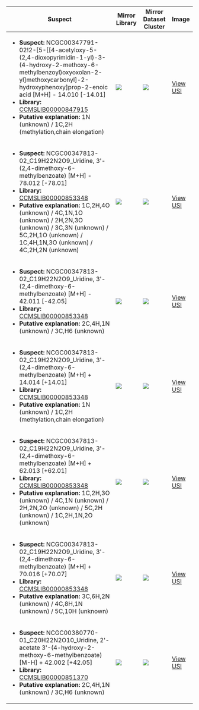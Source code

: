 Suspect | Mirror Library | Mirror Dataset Cluster | Image
--- | --- | --- | ---
<ul><li><b>Suspect:</b> NCGC00347791-02!2-[5-[[4-acetyloxy-5-(2,4-dioxopyrimidin-1-yl)-3-(4-hydroxy-2-methoxy-6-methylbenzoyl)oxyoxolan-2-yl]methoxycarbonyl]-2-hydroxyphenoxy]prop-2-enoic acid [M+H] -  14.010 [-14.01]</li><li><b>Library:</b> [CCMSLIB00000847915](https://gnps.ucsd.edu/ProteoSAFe/gnpslibraryspectrum.jsp?SpectrumID=CCMSLIB00000847915)</li><li><b>Putative explanation:</b> 1N (unknown) / 1C,2H (methylation,chain elongation)</li></ul> | ![](https://metabolomics-usi.ucsd.edu/svg/mirror?usi1=mzspec:MSV000080492:G10_RG10_01_2878.mzML:scan:391&usi2=mzspec:GNPSLIBRARY:CCMSLIB00000847915&mz_min=50&mz_max=500) | ![](https://metabolomics-usi.ucsd.edu/svg/mirror?usi1=mzspec:MSV000080492:G10_RG10_01_2878.mzML:scan:391&usi2=mzspec:MSV000084314:MSV000080492.mgf:scan:106654&mz_min=50&mz_max=500) | [View USI](https://metabolomics-usi.ucsd.edu/svg/?usi=mzspec:MSV000080492:G10_RG10_01_2878.mzML:scan:391&mz_min=50&mz_max=500)
<ul><li><b>Suspect:</b> NCGC00347813-02_C19H22N2O9_Uridine, 3'-(2,4-dimethoxy-6-methylbenzoate) [M+H] -  78.012 [-78.01]</li><li><b>Library:</b> [CCMSLIB00000853348](https://gnps.ucsd.edu/ProteoSAFe/gnpslibraryspectrum.jsp?SpectrumID=CCMSLIB00000853348)</li><li><b>Putative explanation:</b> 1C,2H,4O (unknown) / 4C,1N,1O (unknown) / 2H,2N,3O (unknown) / 3C,3N (unknown) / 5C,2H,1O (unknown) / 1C,4H,1N,3O (unknown) / 4C,2H,2N (unknown)</li></ul> | ![](https://metabolomics-usi.ucsd.edu/svg/mirror?usi1=mzspec:MSV000080554:A2_RA2_01_7937.mzML:scan:536&usi2=mzspec:GNPSLIBRARY:CCMSLIB00000853348&mz_min=50&mz_max=500) | ![](https://metabolomics-usi.ucsd.edu/svg/mirror?usi1=mzspec:MSV000080554:A2_RA2_01_7937.mzML:scan:536&usi2=mzspec:MSV000084314:MSV000080554.mgf:scan:60447&mz_min=50&mz_max=500) | [View USI](https://metabolomics-usi.ucsd.edu/svg/?usi=mzspec:MSV000080554:A2_RA2_01_7937.mzML:scan:536&mz_min=50&mz_max=500)
<ul><li><b>Suspect:</b> NCGC00347813-02_C19H22N2O9_Uridine, 3'-(2,4-dimethoxy-6-methylbenzoate) [M+H] -  42.011 [-42.05]</li><li><b>Library:</b> [CCMSLIB00000853348](https://gnps.ucsd.edu/ProteoSAFe/gnpslibraryspectrum.jsp?SpectrumID=CCMSLIB00000853348)</li><li><b>Putative explanation:</b> 2C,4H,1N (unknown) / 3C,H6 (unknown)</li></ul> | ![](https://metabolomics-usi.ucsd.edu/svg/mirror?usi1=mzspec:MSV000080554:C11_GC11_01_7905.mzML:scan:607&usi2=mzspec:GNPSLIBRARY:CCMSLIB00000853348&mz_min=50&mz_max=500) | ![](https://metabolomics-usi.ucsd.edu/svg/mirror?usi1=mzspec:MSV000080554:C11_GC11_01_7905.mzML:scan:607&usi2=mzspec:MSV000084314:MSV000080554.mgf:scan:60447&mz_min=50&mz_max=500) | [View USI](https://metabolomics-usi.ucsd.edu/svg/?usi=mzspec:MSV000080554:C11_GC11_01_7905.mzML:scan:607&mz_min=50&mz_max=500)
<ul><li><b>Suspect:</b> NCGC00347813-02_C19H22N2O9_Uridine, 3'-(2,4-dimethoxy-6-methylbenzoate) [M+H] +  14.014 [+14.01]</li><li><b>Library:</b> [CCMSLIB00000853348](https://gnps.ucsd.edu/ProteoSAFe/gnpslibraryspectrum.jsp?SpectrumID=CCMSLIB00000853348)</li><li><b>Putative explanation:</b> 1N (unknown) / 1C,2H (methylation,chain elongation)</li></ul> | ![](https://metabolomics-usi.ucsd.edu/svg/mirror?usi1=mzspec:MSV000080554:E2_RE2_01_8027.mzML:scan:439&usi2=mzspec:GNPSLIBRARY:CCMSLIB00000853348&mz_min=50&mz_max=500) | ![](https://metabolomics-usi.ucsd.edu/svg/mirror?usi1=mzspec:MSV000080554:E2_RE2_01_8027.mzML:scan:439&usi2=mzspec:MSV000084314:MSV000080554.mgf:scan:60447&mz_min=50&mz_max=500) | [View USI](https://metabolomics-usi.ucsd.edu/svg/?usi=mzspec:MSV000080554:E2_RE2_01_8027.mzML:scan:439&mz_min=50&mz_max=500)
<ul><li><b>Suspect:</b> NCGC00347813-02_C19H22N2O9_Uridine, 3'-(2,4-dimethoxy-6-methylbenzoate) [M+H] +  62.013 [+62.01]</li><li><b>Library:</b> [CCMSLIB00000853348](https://gnps.ucsd.edu/ProteoSAFe/gnpslibraryspectrum.jsp?SpectrumID=CCMSLIB00000853348)</li><li><b>Putative explanation:</b> 1C,2H,3O (unknown) / 4C,1N (unknown) / 2H,2N,2O (unknown) / 5C,2H (unknown) / 1C,2H,1N,2O (unknown)</li></ul> | ![](https://metabolomics-usi.ucsd.edu/svg/mirror?usi1=mzspec:MSV000080554:A9_RA9_01_7944.mzML:scan:636&usi2=mzspec:GNPSLIBRARY:CCMSLIB00000853348&mz_min=50&mz_max=500) | ![](https://metabolomics-usi.ucsd.edu/svg/mirror?usi1=mzspec:MSV000080554:A9_RA9_01_7944.mzML:scan:636&usi2=mzspec:MSV000084314:MSV000080554.mgf:scan:60447&mz_min=50&mz_max=500) | [View USI](https://metabolomics-usi.ucsd.edu/svg/?usi=mzspec:MSV000080554:A9_RA9_01_7944.mzML:scan:636&mz_min=50&mz_max=500)
<ul><li><b>Suspect:</b> NCGC00347813-02_C19H22N2O9_Uridine, 3'-(2,4-dimethoxy-6-methylbenzoate) [M+H] +  70.016 [+70.07]</li><li><b>Library:</b> [CCMSLIB00000853348](https://gnps.ucsd.edu/ProteoSAFe/gnpslibraryspectrum.jsp?SpectrumID=CCMSLIB00000853348)</li><li><b>Putative explanation:</b> 3C,6H,2N (unknown) / 4C,8H,1N (unknown) / 5C,10H (unknown)</li></ul> | ![](https://metabolomics-usi.ucsd.edu/svg/mirror?usi1=mzspec:MSV000080554:C11_GC11_01_7905.mzML:scan:614&usi2=mzspec:GNPSLIBRARY:CCMSLIB00000853348&mz_min=50&mz_max=500) | ![](https://metabolomics-usi.ucsd.edu/svg/mirror?usi1=mzspec:MSV000080554:C11_GC11_01_7905.mzML:scan:614&usi2=mzspec:MSV000084314:MSV000080554.mgf:scan:60447&mz_min=50&mz_max=500) | [View USI](https://metabolomics-usi.ucsd.edu/svg/?usi=mzspec:MSV000080554:C11_GC11_01_7905.mzML:scan:614&mz_min=50&mz_max=500)
<ul><li><b>Suspect:</b> NCGC00380770-01_C20H22N2O10_Uridine, 2'-acetate 3'-(4-hydroxy-2-methoxy-6-methylbenzoate) [M-H] +  42.002 [+42.05]</li><li><b>Library:</b> [CCMSLIB00000851370](https://gnps.ucsd.edu/ProteoSAFe/gnpslibraryspectrum.jsp?SpectrumID=CCMSLIB00000851370)</li><li><b>Putative explanation:</b> 2C,4H,1N (unknown) / 3C,H6 (unknown)</li></ul> | ![](https://metabolomics-usi.ucsd.edu/svg/mirror?usi1=mzspec:MSV000080555:E2_RE2_01_8488.mzML:scan:259&usi2=mzspec:GNPSLIBRARY:CCMSLIB00000851370&mz_min=50&mz_max=500) | ![](https://metabolomics-usi.ucsd.edu/svg/mirror?usi1=mzspec:MSV000080555:E2_RE2_01_8488.mzML:scan:259&usi2=mzspec:MSV000084314:MSV000080555.mgf:scan:1031&mz_min=50&mz_max=500) | [View USI](https://metabolomics-usi.ucsd.edu/svg/?usi=mzspec:MSV000080555:E2_RE2_01_8488.mzML:scan:259&mz_min=50&mz_max=500)